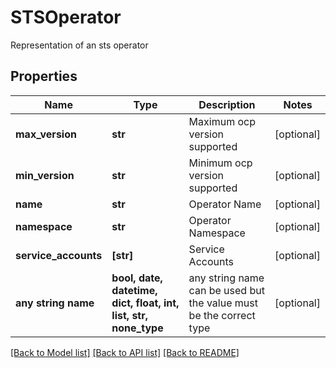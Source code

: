 # STSOperator

Representation of an sts operator

## Properties
Name | Type | Description | Notes
------------ | ------------- | ------------- | -------------
**max_version** | **str** | Maximum ocp version supported | [optional] 
**min_version** | **str** | Minimum ocp version supported | [optional] 
**name** | **str** | Operator Name | [optional] 
**namespace** | **str** | Operator Namespace | [optional] 
**service_accounts** | **[str]** | Service Accounts | [optional] 
**any string name** | **bool, date, datetime, dict, float, int, list, str, none_type** | any string name can be used but the value must be the correct type | [optional]

[[Back to Model list]](../README.md#documentation-for-models) [[Back to API list]](../README.md#documentation-for-api-endpoints) [[Back to README]](../README.md)


